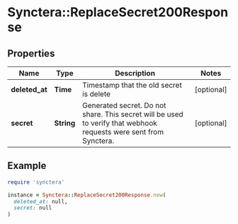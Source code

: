 # Synctera::ReplaceSecret200Response

## Properties

| Name | Type | Description | Notes |
| ---- | ---- | ----------- | ----- |
| **deleted_at** | **Time** | Timestamp that the old secret is delete | [optional] |
| **secret** | **String** | Generated secret. Do not share. This secret will be used to verify that webhook requests were sent from Synctera. | [optional] |

## Example

```ruby
require 'synctera'

instance = Synctera::ReplaceSecret200Response.new(
  deleted_at: null,
  secret: null
)
```

